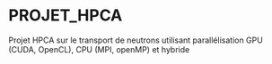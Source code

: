 # PROJET_HPCA
Projet HPCA sur le transport de neutrons utilisant parallélisation GPU (CUDA, OpenCL), CPU (MPI, openMP) et hybride 
